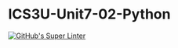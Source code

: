 # ICS3U-Unit7-02-Python
[![GitHub's Super Linter](https://github.com/Yiyun-Qin/ICS3U-Unit7-02-Python/workflows/GitHub's%20Super%20Linter/badge.svg)](https://github.com/Yiyun-Qin/ICS3U-Unit7-02-Python/actions)
